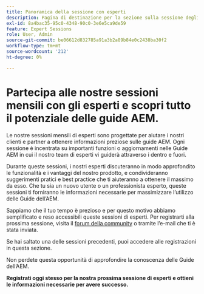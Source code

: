 ```yaml
---
title: Panoramica della sessione con esperti
description: Pagina di destinazione per la sezione sulla sessione degli esperti.
exl-id: 8a4bac35-95c0-4348-90c0-3e6e5ca9de59
feature: Expert Sessions
role: User, Admin
source-git-commit: be06612d832785a91a3b2a89b84e0c2438ba30f2
workflow-type: tm+mt
source-wordcount: '212'
ht-degree: 0%

---
```


# Partecipa alle nostre sessioni mensili con gli esperti e scopri tutto il potenziale delle guide AEM.

Le nostre sessioni mensili di esperti sono progettate per aiutare i nostri clienti e partner a ottenere informazioni preziose sulle guide AEM. Ogni sessione è incentrata su importanti funzioni o aggiornamenti nelle Guide AEM in cui il nostro team di esperti vi guiderà attraverso i dentro e fuori.

Durante queste sessioni, i nostri esperti discuteranno in modo approfondito le funzionalità e i vantaggi del nostro prodotto, e condivideranno suggerimenti pratici e best practice che ti aiuteranno a ottenere il massimo da esso. Che tu sia un nuovo utente o un professionista esperto, queste sessioni ti forniranno le informazioni necessarie per massimizzare l’utilizzo delle Guide dell’AEM.

Sappiamo che il tuo tempo è prezioso e per questo motivo abbiamo semplificato e reso accessibili queste sessioni di esperti. Per registrarti alla prossima sessione, visita il [forum della community](https://experienceleaguecommunities.adobe.com/t5/experience-manager-guides/ct-p/aem-xml-documentation) o tramite l’e-mail che ti è stata inviata.

Se hai saltato una delle sessioni precedenti, puoi accedere alle registrazioni in questa sezione.

Non perdete questa opportunità di approfondire la conoscenza delle Guide dell’AEM.

**Registrati oggi stesso per la nostra prossima sessione di esperti e ottieni le informazioni necessarie per avere successo.**
